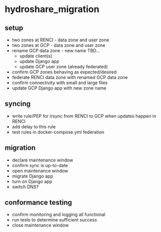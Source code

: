 # hydroshare_migration

## setup

- two zones at RENCI - data zone and user zone
- two zones at GCP - data zone and user zone
- rename GCP data zone - new name TBD...
  - update client(s)
  - update Django app
  - update GCP user zone (already federated)
- confirm GCP zones behaving as expected/desired
- federate RENCI data zone with renamed GCP data zone
- confirm connectivity with small and large files
- update GCP Django app with new zone name

## syncing

- write rule/PEP for irsync from RENCI to GCP when updates happen in RENCI
- add delay to this rule
- test rules in docker-compose.yml federation

## migration

- declare maintenance window
- confirm sync is up-to-date
- open maintenance window
- migrate Django app
- turn on Django app
- switch DNS?

## conformance testing

- confirm monitoring and logging all functional
- run tests to determine sufficient success
- close maintenance window

